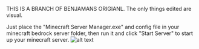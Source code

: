 THIS IS A BRANCH OF BENJAMANS ORIGIANL. The only things edited are visual.


Just place the "Minecraft Server Manager.exe" and config file in your minecraft bedrock server folder, then run it and click "Start Server" to start up your minecraft server.
![alt text](https://i.imgur.com/NXmBEAy.png)
